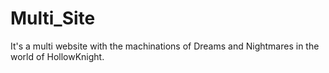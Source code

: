 # Multi_Site
It's a multi website with the machinations of Dreams and Nightmares in the world of HollowKnight.
